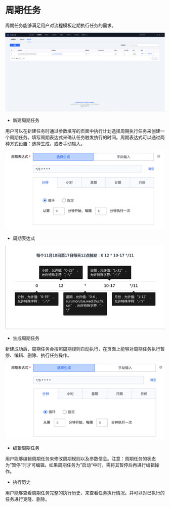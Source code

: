 # 周期任务
周期任务能够满足用户对流程模板定期执行任务的需求。

![-w2020](../assets/43.png)

- 新建周期任务

用户可以在新建任务时通过参数填写的页面中执行计划选择周期执行任务来创建一个周期任务。填写周期表达式来确认任务触发执行的时间。周期表达式可以通过两种方式设置：选择生成，或者手动输入。

![周期任务1](../assets/周期任务1.png)

- 周期表达式

![-w2020](../assets/45.png)

- 生成周期任务

新建成功后，周期任务会按照周期规则自动执行，在页面上能够对周期任务执行暂停、编辑、删除、执行任务操作。

![-w2020](../assets/46.png)

- 编辑周期任务

用户能够编辑周期任务来修改周期规则以及参数信息。注意：周期任务的状态为”暂停“时才可编辑。如果周期任务为”启动“中时，需将其暂停后再进行编辑操作。

- 执行历史

用户能够查看周期任务完整的执行历史，来查看任务执行情况。并可以对已执行的任务进行克隆、删除。

